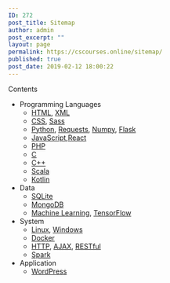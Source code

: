 ```yaml
---
ID: 272
post_title: Sitemap
author: admin
post_excerpt: ""
layout: page
permalink: https://cscourses.online/sitemap/
published: true
post_date: 2019-02-12 18:00:22
---
```

<div id="toc_container" class="toc_light_blue no_bullets">
<p class="toc_title">Contents</p>

<ul class="toc_list">
 	<li>Programming Languages
<ul>
 	<li><a href="/topics/html/">HTML</a>, <a href="/topics/xml/">XML</a></li>
 	<li><a href="/topics/css">CSS</a>, <a href="/topics/sass">Sass</a></li>
 	<li><a href="/topics/python/">Python</a>, <a href="/topics/requests/">Requests</a>, <a href="/topics/numpy/">Numpy</a>, <a href="/topics/flask/">Flask</a></li>
 	<li><a href="/topics/javascript/">JavaScript</a>,<a href="/topics/react/">React</a></li>
 	<li><a href="/topics/php/">PHP</a></li>
 	<li><a href="/topics/c/">C</a></li>
 	<li><a href="/topics/cpp/">C++</a></li>
 	<li><a href="/topics/scala/">Scala</a></li>
 	<li><a href="/topics/kotlin/">Kotlin</a></li>
</ul>
</li>
 	<li>Data
<ul>
 	<li><a href="/topics/sqlite/">SQLite</a></li>
 	<li><a href="/topics/mongodb/">MongoDB</a></li>
 	<li><a href="/topics/machine-learning/">Machine Learning</a>, <a href="/topics/tensorflow/">TensorFlow</a></li>
</ul>
</li>
 	<li>System
<ul>
 	<li><a href="/topics/linux/">Linux</a>, <a href="/topics/windows/">Windows</a></li>
        <li><a href="/topics/docker/">Docker</a></li>
 	<li><a href="/topics/http/">HTTP</a>,  <a href="/topics/ajax/">AJAX</a>, <a href="/topics/restful/">RESTful</a></li>
 	<li><a href="/topics/spark/">Spark</a></li>
</ul>
</li>
 	<li>Application
<ul>
 	<li><a href="/topics/wordpress/">WordPress</a></li>
</ul>
</li>
</ul>
</div>